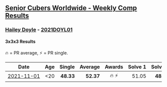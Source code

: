 <style>table {white-space: nowrap;}</style>
<link rel="stylesheet" type="text/css" href="/scw-comp/css/flags.css" />

## [Senior Cubers Worldwide - Weekly Comp Results](/scw-comp/results/)
### [Hailey Doyle](README.md) - [2021DOYL01](https://www.worldcubeassociation.org/persons/2021DOYL01?event=333)

#### 3x3x3 Results

<span style="white-space: nowrap;">🔥 = PR average</span>, <span style="white-space: nowrap;">⚡ = PR single</span>.

| Date | Age | Single | Average | Awards | Solve 1 | Solve 2 | Solve 3 | Solve 4 | Solve 5 | Video |
| :--: | :--: | --: | --: | :--: | --: | --: | --: | --: | --: | :-- |
| [2021-11-01](../../results/2021-11-01/333.md) | <20 | **48.33** | **52.37** | 🔥 ⚡ | 51.05 | **48.33** | 55.30 | 50.76 | 58.25 | [Desktop](https://www.facebook.com/events/556108165479652/permalink/560113918412410) / [Mobile](https://m.facebook.com/events/556108165479652?view=permalink&id=560113918412410) |


<!-- Global site tag (gtag.js) - Google Analytics -->
<script async src="https://www.googletagmanager.com/gtag/js?id=UA-86348435-3"></script>
<script>window.dataLayer = window.dataLayer || []; function gtag() {dataLayer.push(arguments);} gtag('js', new Date()); gtag('config', 'UA-86348435-3');</script>
